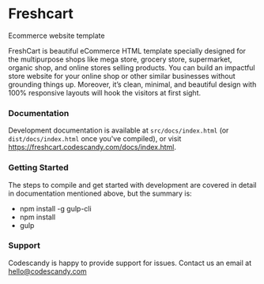 # Freshcart
Ecommerce website template

FreshCart is beautiful eCommerce HTML template specially designed for the multipurpose shops like mega store, grocery store, supermarket, organic shop, and online stores selling products. You can build an impactful store website for your online shop or other similar businesses without grounding things up. Moreover, it’s clean, minimal, and beautiful design with 100% responsive layouts will hook the visitors at first sight.

### Documentation ###

Development documentation is available at `src/docs/index.html` (or `dist/docs/index.html` once you've compiled), or visit https://freshcart.codescandy.com/docs/index.html.

### Getting Started ###

The steps to compile and get started with development are covered in detail in documentation mentioned above, but the summary is:

- npm install -g gulp-cli
- npm install
- gulp


### Support ###

Codescandy is happy to provide support for issues. Contact us an email at hello@codescandy.com

